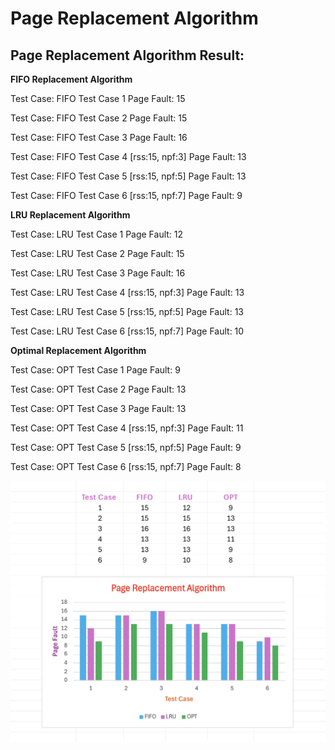 # Page Replacement Algorithm




## Page Replacement Algorithm Result:

**FIFO Replacement Algorithm**

Test Case: FIFO Test Case 1 Page Fault: 15

Test Case: FIFO Test Case 2 Page Fault: 15 

Test Case: FIFO Test Case 3 Page Fault: 16 

Test Case: FIFO Test Case 4 [rss:15, npf:3] Page Fault: 13 

Test Case: FIFO Test Case 5 [rss:15, npf:5] Page Fault: 13 

Test Case: FIFO Test Case 6 [rss:15, npf:7] Page Fault: 9 



**LRU Replacement Algorithm**

Test Case: LRU Test Case 1 Page Fault: 12 

Test Case: LRU Test Case 2 Page Fault: 15 

Test Case: LRU Test Case 3 Page Fault: 16 

Test Case: LRU Test Case 4 [rss:15, npf:3] Page Fault: 13 

Test Case: LRU Test Case 5 [rss:15, npf:5] Page Fault: 13 

Test Case: LRU Test Case 6 [rss:15, npf:7] Page Fault: 10 



**Optimal Replacement Algorithm**

Test Case: OPT Test Case 1 Page Fault: 9 

Test Case: OPT Test Case 2 Page Fault: 13 

Test Case: OPT Test Case 3 Page Fault: 13 

Test Case: OPT Test Case 4 [rss:15, npf:3] Page Fault: 11 

Test Case: OPT Test Case 5 [rss:15, npf:5] Page Fault: 9 

Test Case: OPT Test Case 6 [rss:15, npf:7] Page Fault: 8 


![Chart](PageRepAlgoResultGraph.png)
